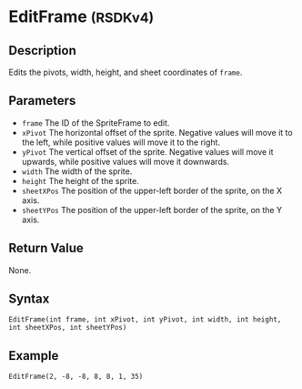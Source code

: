 # EditFrame <small>(RSDKv4)</small>

## Description
Edits the pivots, width, height, and sheet coordinates of `frame`.

## Parameters
- `frame`
The ID of the SpriteFrame to edit.
- `xPivot`
The horizontal offset of the sprite. Negative values will move it to the left, while positive values will move it to the right.
- `yPivot`
The vertical offset of the sprite. Negative values will move it upwards, while positive values will move it downwards.
- `width`
The width of the sprite.
- `height`
The height of the sprite.
- `sheetXPos`
The position of the upper-left border of the sprite, on the X axis.
- `sheetYPos`
The position of the upper-left border of the sprite, on the Y axis.

## Return Value
None.

## Syntax
```
EditFrame(int frame, int xPivot, int yPivot, int width, int height, int sheetXPos, int sheetYPos)
```

## Example
```
EditFrame(2, -8, -8, 8, 8, 1, 35)
```
